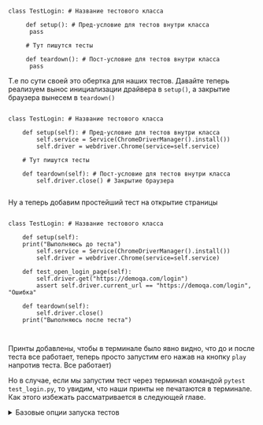 


```

class TestLogin: # Название тестового класса
		
     def setup(): # Пред-условие для тестов внутри класса
	  pass

     # Тут пишутся тесты

     def teardown(): # Пост-условие для тестов внутри класса
	  pass

```
Т.е по сути своей это обертка для наших тестов.
Давайте теперь реализуем вынос инициализации драйвера в `setup()`, а закрытие браузера вынесем в `teardown()`


```

class TestLogin: # Название тестового класса

    def setup(self): # Пред-условие для тестов внутри класса
        self.service = Service(ChromeDriverManager().install())
        self.driver = webdriver.Chrome(service=self.service)

    # Тут пишутся тесты

    def teardown(self): # Пост-условие для тестов внутри класса
        self.driver.close() # Закрытие браузера


```       
        
Ну а теперь добавим простейший тест на открытие страницы


```

class TestLogin: # Название тестового класса

    def setup(self):
	print("Выполняюсь до теста")
        self.service = Service(ChromeDriverManager().install())
        self.driver = webdriver.Chrome(service=self.service)

    def test_open_login_page(self):
        self.driver.get("https://demoqa.com/login")
        assert self.driver.current_url == "https://demoqa.com/login", "Ошибка"

    def teardown(self):
        self.driver.close()
	print("Выполняюсь после теста")
	
	
```

Принты добавлены, чтобы в терминале было явно видно, что до и после теста все работает, теперь просто запустим его нажав на кнопку `play` напротив теста. Все работает)

Но в случае, если мы запустим тест через терминал командой `pytest test_login.py`, то увидим, что наши принты не печатаются в терминале. Как этого избежать рассматривается в следующей главе.

</details>

<details>
<summary>Базовые опции запуска тестов</summary>	
	
## Базовые опции запуска тестов:
	
У pytest существует множество параметров для запуска, и они очень полезны, но в этой главе мы изучим 2 базовых.
- `-s` - данный параметр как раз будет отображать принты, которые прописаны в коде
- `-v` - данный параметр будет предоставлять расширенный лог запуска тестов


Давайте к примерам:


1. Пример с принтами в коде `(- s)`
	
```	

class TestLogin: # Название тестового класса

    def setup(self):
        print("Выполняюсь до теста")
        self.service = Service(ChromeDriverManager().install())
        self.driver = webdriver.Chrome(service=self.service)

    def test_open_login_page(self):
        self.driver.get("https://demoqa.com/login")
        assert self.driver.current_url == "https://demoqa.com/login", "Ошибка"

    def teardown(self):
        self.driver.close()
        print("Выполняюсь после теста")	
	
</details>

```

Запустим тест с использованием параметра `-s`

```
pytest test_login.py -s

```
В результате, мы увидим наш заветный принт




